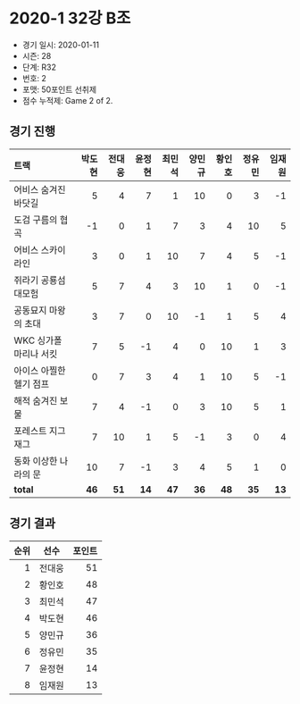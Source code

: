 # 2020-1 32강 B조

- 경기 일시: 2020-01-11
- 시즌: 28
- 단계: R32
- 번호: 2
- 포맷: 50포인트 선취제
- 점수 누적제: Game 2 of 2.





## 경기 진행

| 트랙 | 박도현 | 전대웅 | 윤정현 | 최민석 | 양민규 | 황인호 | 정유민 | 임재원 |
|:---|---:|---:|---:|---:|---:|---:|---:|---:|
| 어비스 숨겨진 바닷길 | 5 | 4 | 7 | 1 | 10 | 0 | 3 | -1 |
| 도검 구름의 협곡 | -1 | 0 | 1 | 7 | 3 | 4 | 10 | 5 |
| 어비스 스카이라인 | 3 | 0 | 1 | 10 | 7 | 4 | 5 | -1 |
| 쥐라기 공룡섬 대모험 | 5 | 7 | 4 | 3 | 10 | 1 | 0 | -1 |
| 공동묘지 마왕의 초대 | 3 | 7 | 0 | 10 | -1 | 1 | 5 | 4 |
| WKC 싱가폴 마리나 서킷 | 7 | 5 | -1 | 4 | 0 | 10 | 1 | 3 |
| 아이스 아찔한 헬기 점프 | 0 | 7 | 3 | 4 | 1 | 10 | 5 | -1 |
| 해적 숨겨진 보물 | 7 | 4 | -1 | 0 | 3 | 10 | 5 | 1 |
| 포레스트 지그재그 | 7 | 10 | 1 | 5 | -1 | 3 | 0 | 4 |
| 동화 이상한 나라의 문 | 10 | 7 | -1 | 3 | 4 | 5 | 1 | 0 |
| __total__ | __46__ | __51__ | __14__ | __47__ | __36__ | __48__ | __35__ | __13__ |




## 경기 결과

| 순위 | 선수 | 포인트 |
|---:|:---:|---:|
| 1 | 전대웅 | 51 |
| 2 | 황인호 | 48 |
| 3 | 최민석 | 47 |
| 4 | 박도현 | 46 |
| 5 | 양민규 | 36 |
| 6 | 정유민 | 35 |
| 7 | 윤정현 | 14 |
| 8 | 임재원 | 13 |

